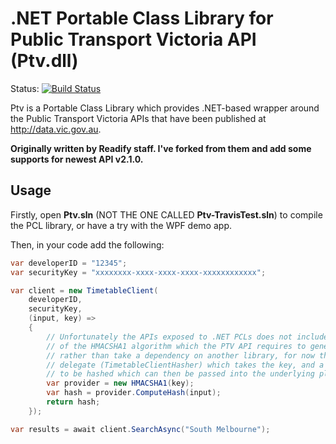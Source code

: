 .NET Portable Class Library for Public Transport Victoria API (Ptv.dll)
=======================================================================

Status: [![Build Status](https://travis-ci.org/huming2207/ptv.svg?branch=master)](https://travis-ci.org/huming2207/ptv)

Ptv is a Portable Class Library which provides .NET-based wrapper around the Public Transport Victoria APIs that have been published at http://data.vic.gov.au.

**Originally written by Readify staff. I've forked from them and add some supports for newest API v2.1.0.**

Usage
-----

Firstly, open **Ptv.sln** (NOT THE ONE CALLED **Ptv-TravisTest.sln**) to compile the PCL library, 
or have a try with the WPF demo app.

Then, in your code add the following:

```C#
var developerID = "12345";
var securityKey = "xxxxxxxx-xxxx-xxxx-xxxx-xxxxxxxxxxxx";

var client = new TimetableClient(
    developerID,
    securityKey,
    (input, key) =>
    {
		// Unfortunately the APIs exposed to .NET PCLs does not include an implementation
		// of the HMACSHA1 algorithm which the PTV API requires to generate signatures, so
		// rather than take a dependency on another library, for now the API defines a
		// delegate (TimetableClientHasher) which takes the key, and a sequence of bytes
		// to be hashed which can then be passed into the underlying platforms APIs.
        var provider = new HMACSHA1(key);
        var hash = provider.ComputeHash(input);
        return hash;
    });

var results = await client.SearchAsync("South Melbourne");
```